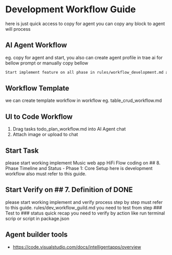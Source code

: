 # Development Workflow Guide

here is just quick access to copy for agent you can copy any block to agent will process

## AI Agent Workflow

eg. copy for agent and start, you also can create agent profile in trae ai for bellow prompt or manually copy bellow

```md
Start implement feature on all phase in rules/workflow_development.md and rules/project_feature_status.md include coding, testing, verify Done base on 7. Definition of DONE see more in rules/workflow_development.md
```

## Workflow Template

we can create template workflow in workflow eg. table_crud_workflow.md

## UI to Code Workflow

1. Drag tasks todo_plan_workflow.md into AI Agent chat
2. Attach image or upload to chat

## Start Task

please start working implement Music web app HiFi Flow  coding on ## 8. Phase Timeline and Status  - Phase 1: Core Setup here is development workflow also must refer to this guide.

## Start Verify on ## 7. Definition of DONE

please start working implement and verify process step by step must refer to this guide. rules/dev_workflow_guild.md
you need to test from step ### Test to ### status
quick recap you need to verify by action like run terminal scrip or script in package.json

## Agent builder tools

- <https://code.visualstudio.com/docs/intelligentapps/overview>
